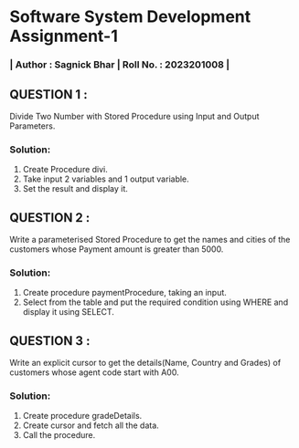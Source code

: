 # Software System Development Assignment-1
### | Author : Sagnick Bhar | Roll No. : 2023201008 |  

## QUESTION 1 :  
Divide Two Number with Stored Procedure using Input and Output Parameters.  

### Solution:  
1. Create Procedure divi.
2. Take input 2 variables and 1 output variable.
3. Set the result and display it.

## QUESTION 2 :
Write a parameterised Stored Procedure to get the names and cities of the
customers whose Payment amount is greater than 5000.  

### Solution:  
1. Create procedure paymentProcedure, taking an input.
2. Select from the table and put the required condition using WHERE and display it using SELECT.

## QUESTION 3 :  
Write an explicit cursor to get the details(Name, Country and Grades) of customers
whose agent code start with A00.  

### Solution:
1. Create procedure gradeDetails.
2. Create cursor and fetch all the data.
3. Call the procedure.


